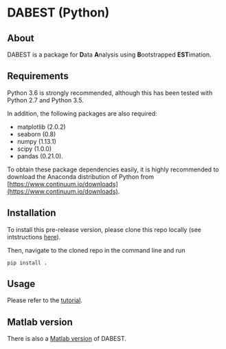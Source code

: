 # DABEST (Python)
<!-- [![Build Status](https://travis-ci.org/ACCLAB/DABEST-python.svg?branch=master)](https://travis-ci.org/ACCLAB/DABEST-python)

![](https://raw.githubusercontent.com/ACCLAB/DABEST-python/master/images/readme-float-contrast.png) -->

## About

DABEST is a package for **D**ata **A**nalysis using **B**ootstrapped **EST**imation.

## Requirements

Python 3.6 is strongly recommended, although this has been tested with Python 2.7 and Python 3.5.

In addition, the following packages are also required:
- matplotlib (2.0.2)
- seaborn (0.8)
- numpy (1.13.1)
- scipy (1.0.0)
- pandas (0.21.0).

To obtain these package dependencies easily, it is highly recommended to download the Anaconda distribution of Python from [https://www.continuum.io/downloads](https://www.continuum.io/downloads).


## Installation

To install this pre-release version, please clone this repo locally (see intstructions [here]()).

Then, navigate to the cloned repo in the command line and run

```shell
pip install .
```
<!-- You can install this package via `conda` or `pip`. The former is recommended, and comes installed with the above-mentioned Anaconda distribution.

To install, at the command line, run either
```shell
conda config --add channels conda-forge
conda install dabest
```
or
```shell
pip install --upgrade dabest
``` -->


## Usage

Please refer to the [tutorial](https://github.com/ACCLAB/DABEST-python/blob/master/dabest_tutorial.ipynb).

## Matlab version

There is also a [Matlab version](https://github.com/ACCLAB/DABEST-Matlab) of DABEST.
